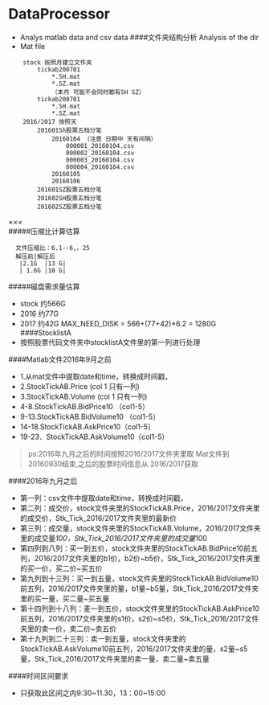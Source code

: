 # DataProcessor
+ Analys matlab data and csv data
####文件夹结构分析 Analysis of the dir
+ Mat file
```    
    stock 按照月建立文件夹 
        tickab200701
            *.SH.mat  
            *.SZ.mat 
            （本月 可能不会同时都有SH SZ）
        tickab200701
            *.SH.mat  
            *.SZ.mat
    2016/2017 按照天
        201601Sh股票五档分笔
            20160104 （注意 日期中 天有间隔）
                000001_20160104.csv
                000002_20160104.csv
                000003_20160104.csv
                000004_20160104.csv
            20160105
            20160106
        201601SZ股票五档分笔
        201602SH股票五档分笔
        201602SZ股票五档分笔
```        
    
×××    
#####压缩比计算估算  
```
  文件压缩比：6.1--6,。25
  解压前|解压后
   |2.1G  |13 G|
   | 1.6G |10 G|
```   
#####磁盘需求量估算
+ stock 约566G        
+ 2016  约77G    
+ 2017  约42G
MAX_NEED_DISK = 566+(77+42)*6.2 = 1280G
####StocklistA
+ 按照股票代码文件夹中stocklistA文件里的第一列进行处理   

####Matlab文件2016年9月之前
+ 1.从mat文件中提取date和time，转换成时间戳，
+ 2.StockTickAB.Price (col 1 只有一列)
+ 3.StockTickAB.Volume (col 1 只有一列)
+ 4-8.StockTickAB.BidPrice10 （col1-5）
+ 9-13.StockTickAB.BidVolume10 （col1-5）
+ 14-18.StockTickAB.AskPrice10（col1-5）
+ 19-23．StockTickAB.AskVolume10（col1-5）


>ps:2016年九月之后的时间按照2016/2017文件夹里取
Mat文件到20160930结束,之后的股票时间信息从 2016/2017获取

####2016年九月之后 
+ 第一列：csv文件中提取date和time，转换成时间戳，
+ 第二列：成交价，stock文件夹里的StockTickAB.Price，2016/2017文件夹里的成交价，Stk_Tick_2016/2017文件夹里的最新价
+ 第三列：成交量，stock文件夹里的StockTickAB.Volume，2016/2017文件夹里的成交量*100，Stk_Tick_2016/2017文件夹里的成交量*100
+ 第四列到八列：买一到五价，stock文件夹里的StockTickAB.BidPrice10前五列，2016/2017文件夹里的b1价，b2价~b5价，Stk_Tick_2016/2017文件夹里的买一价，买二价~买五价
+ 第九列到十三列：买一到五量，stock文件夹里的StockTickAB.BidVolume10前五列，2016/2017文件夹里的量，b1量~b5量，Stk_Tick_2016/2017文件夹里的买一量，买二量~买五量
+ 第十四列到十八列：麦一到五价，stock文件夹里的StockTickAB.AskPrice10前五列，2016/2017文件夹里的s1价，s2价~s5价，Stk_Tick_2016/2017文件夹里的卖一价，卖二价~卖五价
+ 第十九列到二十三列：卖一到五量，stock文件夹里的StockTickAB.AskVolume10前五列，2016/2017文件夹里的量，s2量~s5量，Stk_Tick_2016/2017文件夹里的卖一量，卖二量~卖五量

####时间区间要求
+ 只获取此区间之内9:30~11.30，13：00~15:00

